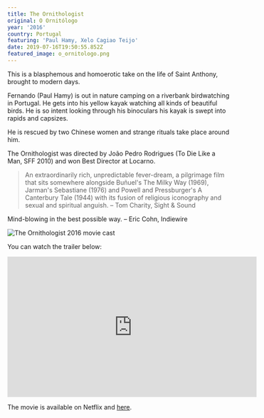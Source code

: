 ```yaml
---
title: The Ornithologist
original: O Ornitólogo
year: '2016'
country: Portugal
featuring: 'Paul Hamy, Xelo Cagiao Teijo'
date: 2019-07-16T19:50:55.852Z
featured_image: o_ornitologo.png
---
```

This is a blasphemous and homoerotic take on the life of Saint Anthony, brought to modern days. 

Fernando (Paul Hamy) is out in nature camping on a riverbank birdwatching in Portugal. He gets into his yellow kayak watching all kinds of beautiful birds. He is so intent looking through his binoculars his kayak is swept into rapids and capsizes.

He is rescued by two Chinese women and strange rituals take place around him.

The Ornithologist was directed by João Pedro Rodrigues (To Die Like a Man, SFF 2010) and won Best Director at Locarno.

> An extraordinarily rich, unpredictable fever-dream, a pilgrimage film that sits somewhere alongside Buñuel's The Milky Way (1969), Jarman's Sebastiane (1976) and Powell and Pressburger's A Canterbury Tale (1944) with its fusion of religious iconography and sexual and spiritual anguish. – Tom Charity, Sight & Sound

Mind-blowing in the best possible way. – Eric Cohn, Indiewire

![The Ornithologist 2016 movie cast]({filename}/uploads/film_theornithologist-cast.jpg)

You can watch the trailer below:

<iframe width="560" height="315" src="https://www.youtube.com/embed/n4ewp8JQhWI" frameborder="0" allow="accelerometer; autoplay; encrypted-media; gyroscope; picture-in-picture" allowfullscreen></iframe>

The movie is available on Netflix and [here](http://aclabink.com/1ov7).
